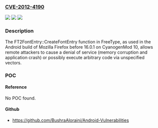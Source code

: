 ### [CVE-2012-4190](https://cve.mitre.org/cgi-bin/cvename.cgi?name=CVE-2012-4190)
![](https://img.shields.io/static/v1?label=Product&message=n%2Fa&color=blue)
![](https://img.shields.io/static/v1?label=Version&message=n%2Fa&color=blue)
![](https://img.shields.io/static/v1?label=Vulnerability&message=n%2Fa&color=brighgreen)

### Description

The FT2FontEntry::CreateFontEntry function in FreeType, as used in the Android build of Mozilla Firefox before 16.0.1 on CyanogenMod 10, allows remote attackers to cause a denial of service (memory corruption and application crash) or possibly execute arbitrary code via unspecified vectors.

### POC

#### Reference
No POC found.

#### Github
- https://github.com/BushraAloraini/Android-Vulnerabilities

